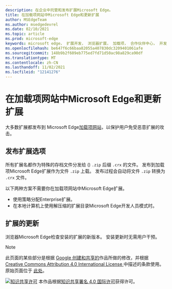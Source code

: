 ```yaml
---
description: 在企业中托管和发布扩展Microsoft Edge。
title: 在加载项网站中Microsoft Edge和更新扩展
author: MSEdgeTeam
ms.author: msedgedevrel
ms.date: 02/10/2021
ms.topic: article
ms.prod: microsoft-edge
keywords: microsoft edge， 扩展开发， 浏览器扩展， 加载项， 合作伙伴中心， 开发人员
ms.openlocfilehash: be647f6c66baa82055a407830dc3209401061afe
ms.sourcegitcommit: 148b9b2f609eb775ed7fd71d50ac98a829ca90df
ms.translationtype: MT
ms.contentlocale: zh-CN
ms.lasthandoff: 11/02/2021
ms.locfileid: "12141276"
---
```

# <a name="publish-and-update-extensions-in-the-microsoft-edge-add-ons-website"></a>在加载项网站中Microsoft Edge和更新扩展

大多数扩展都发布到 Microsoft Edge[加载项网站][MicrosoftMicrosoftedgeInsiderAddonsEdgeextensions]，以保护用户免受恶意扩展的攻击。


<!-- ====================================================================== -->
## <a name="publish-options-for-extensions"></a>发布扩展选项

所有扩展名都作为特殊的存档文件分发给 () `.zip` 后缀 `.crx` 的文件。  发布到加载项Microsoft Edge扩展作为文件 `.zip` 上载。  发布过程会自动将文件 `.zip` 转换为 `.crx` 文件。

以下两种方案不需要你在加载项网站中Microsoft Edge扩展。

*   使用策略分配Enterprise扩展。
*   在本地计算机上使用解压缩的扩展目录Microsoft Edge开发人员模式时。


<!-- ====================================================================== -->
## <a name="updates-to-extensions"></a>扩展的更新

浏览器Microsoft Edge检查安装的扩展的新版本。 安装更新时无需用户干预。


<!-- image links -->

<!-- links -->

[MicrosoftMicrosoftedgeInsiderAddonsEdgeextensions]: https://microsoftedge.microsoft.com/insider-addons/category/EdgeExtensions "扩展 - Microsoft Edge预览体验成员加载项|Microsoft"

> [!NOTE]
> 此页面的某些部分是根据 [Google 创建和共享的][GoogleSitePolicies]作品所做的修改，并根据[ Creative Commons Attribution 4.0 International License ][CCA4IL]中描述的条款使用。
> 原始页面位于 [此处](https://developer.chrome.com/extensions/hosting)。

[![知识共享许可][CCby4Image]][CCA4IL] 本作品根据[知识共享署名 4.0 国际许可][CCA4IL]获得许可。

[CCA4IL]: https://creativecommons.org/licenses/by/4.0
[CCby4Image]: https://i.creativecommons.org/l/by/4.0/88x31.png
[GoogleSitePolicies]: https://developers.google.com/terms/site-policies
